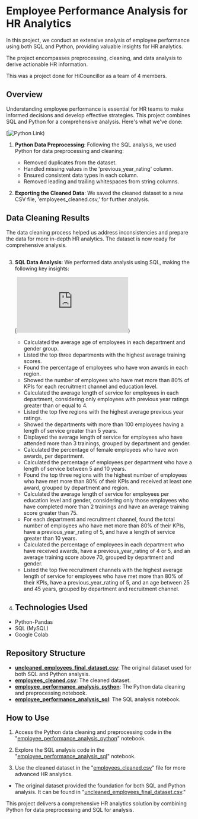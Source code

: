 # Employee Performance Analysis for HR Analytics

In this project, we conduct an extensive analysis of employee performance using both SQL and Python, providing valuable insights for HR analytics. 

The project encompasses preprocessing, cleaning, and data analysis to derive actionable HR information. 

This was a project done for HiCouncillor as a team of 4 members.

## Overview

Understanding employee performance is essential for HR teams to make informed decisions and develop effective strategies. This project combines SQL and Python for a comprehensive analysis. Here's what we've done:

[![Python Link](https://github.com/mythilyram/Analysing-Employee-Performance-for-Hr-Analytics/blob/main/Employee_Performance_for_Hr_Analytics.ipynb))

1. **Python Data Preprocessing**: Following the SQL analysis, we used Python for data preprocessing and cleaning:

   - Removed duplicates from the dataset.
   - Handled missing values in the 'previous_year_rating' column.
   - Ensured consistent data types in each column.
   - Removed leading and trailing whitespaces from string columns.

2. **Exporting the Cleaned Data**: We saved the cleaned dataset to a new CSV file, 'employees_cleaned.csv,' for further analysis.

## Data Cleaning Results

The data cleaning process helped us address inconsistencies and prepare the data for more in-depth HR analytics. The dataset is now ready for comprehensive analysis.

##
3. **SQL Data Analysis**: We performed data analysis using SQL, making the following key insights:

   [![SQL link](https://github.com/mythilyram/Analysing-Employee-Performance-for-Hr-Analytics/blob/main/Employee%20analysis%20HR%20HiC%20Proj.sql))

   - Calculated the average age of employees in each department and gender group.
   - Listed the top three departments with the highest average training scores.
   - Found the percentage of employees who have won awards in each region.
   - Showed the number of employees who have met more than 80% of KPIs for each recruitment channel and education level.
   - Calculated the average length of service for employees in each department, considering only employees with previous year ratings greater than or equal to 4.
   - Listed the top five regions with the highest average previous year ratings.
   - Showed the departments with more than 100 employees having a length of service greater than 5 years.
   - Displayed the average length of service for employees who have attended more than 3 trainings, grouped by department and gender.
   - Calculated the percentage of female employees who have won awards, per department.
   - Calculated the percentage of employees per department who have a length of service between 5 and 10 years.
   - Found the top three regions with the highest number of employees who have met more than 80% of their KPIs and received at least one award, grouped by department and region.
   - Calculated the average length of service for employees per education level and gender, considering only those employees who have completed more than 2 trainings and have an average training score greater than 75.
   - For each department and recruitment channel, found the total number of employees who have met more than 80% of their KPIs, have a previous_year_rating of 5, and have a length of service greater than 10 years.
   - Calculated the percentage of employees in each department who have received awards, have a previous_year_rating of 4 or 5, and an average training score above 70, grouped by department and gender.
   - Listed the top five recruitment channels with the highest average length of service for employees who have met more than 80% of their KPIs, have a previous_year_rating of 5, and an age between 25 and 45 years, grouped by department and recruitment channel.
  
4. ## Technologies Used

- Python-Pandas
- SQL (MySQL)
- Google Colab

## Repository Structure

- **[uncleaned_employees_final_dataset.csv](https://github.com/mythilyram/Analysing-Employee-Performance-for-Hr-Analytics/blob/main/Uncleaned_employees_final_dataset.csv)**: The original dataset used for both SQL and Python analysis.
- **[employees_cleaned.csv](https://github.com/mythilyram/Analysing-Employee-Performance-for-Hr-Analytics/blob/main/employees_cleaned.csv)**: The cleaned dataset.
- **[employee_performance_analysis_python](https://github.com/mythilyram/Analysing-Employee-Performance-for-Hr-Analytics/blob/main/Employee_Performance_for_Hr_Analytics.ipynb)**: The Python data cleaning and preprocessing notebook.
- **[employee_performance_analysis_sql](https://github.com/mythilyram/Analysing-Employee-Performance-for-Hr-Analytics/blob/main/Employee%20analysis%20HR%20HiC%20Proj.sql)**: The SQL analysis notebook.

## How to Use

1. Access the Python data cleaning and preprocessing code in the "[employee_performance_analysis_python](https://github.com/mythilyram/Analysing-Employee-Performance-for-Hr-Analytics/blob/main/Employee_Performance_for_Hr_Analytics.ipynb)" notebook.

2. Explore the SQL analysis code in the "[employee_performance_analysis_sql](https://github.com/mythilyram/Analysing-Employee-Performance-for-Hr-Analytics/blob/main/Employee%20analysis%20HR%20HiC%20Proj.sql)" notebook.

3. Use the cleaned dataset in the "[employees_cleaned.csv](https://github.com/mythilyram/Analysing-Employee-Performance-for-Hr-Analytics/blob/main/employees_cleaned.csv)" file for more advanced HR analytics.

- The original dataset provided the foundation for both SQL and Python analysis. It can be found in "[uncleaned_employees_final_dataset.csv](https://github.com/mythilyram/Analysing-Employee-Performance-for-Hr-Analytics/blob/main/Uncleaned_employees_final_dataset.csv)."

This project delivers a comprehensive HR analytics solution by combining Python for data preprocessing and SQL for analysis.

